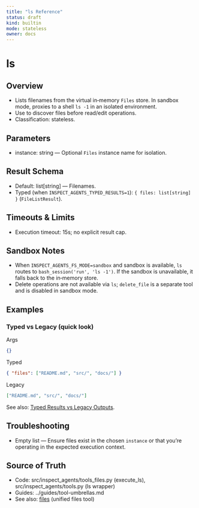 ```yaml
---
title: "ls Reference"
status: draft
kind: builtin
mode: stateless
owner: docs
---
```


# ls

## Overview
- Lists filenames from the virtual in‑memory `Files` store. In sandbox mode, proxies to a shell `ls -1` in an isolated environment.
- Use to discover files before read/edit operations.
- Classification: stateless.

## Parameters
- instance: string — Optional `Files` instance name for isolation.

## Result Schema
- Default: list[string] — Filenames.
- Typed (when `INSPECT_AGENTS_TYPED_RESULTS=1`): `{ files: list[string] }` (`FileListResult`).

## Timeouts & Limits
- Execution timeout: 15s; no explicit result cap.

## Sandbox Notes
- When `INSPECT_AGENTS_FS_MODE=sandbox` and sandbox is available, `ls` routes to `bash_session('run', 'ls -1')`. If the sandbox is unavailable, it falls back to the in‑memory store.
- Delete operations are not available via `ls`; `delete_file` is a separate tool and is disabled in sandbox mode.

## Examples
### Typed vs Legacy (quick look)

Args
```json
{}
```

Typed
```json
{ "files": ["README.md", "src/", "docs/"] }
```

Legacy
```json
["README.md", "src/", "docs/"]
```

See also: [Typed Results vs Legacy Outputs](typed_results.md).

## Troubleshooting
- Empty list — Ensure files exist in the chosen `instance` or that you’re operating in the expected execution context.

## Source of Truth
- Code: src/inspect_agents/tools_files.py (execute_ls), src/inspect_agents/tools.py (ls wrapper)
- Guides: ../guides/tool-umbrellas.md
- See also: [files](files.md) (unified files tool)
